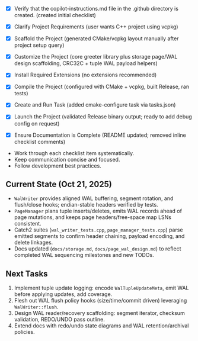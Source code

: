  - [x] Verify that the copilot-instructions.md file in the .github directory is created. (created initial checklist)

 - [x] Clarify Project Requirements (user wants C++ project using vcpkg)

 - [x] Scaffold the Project (generated CMake/vcpkg layout manually after project setup query)

 - [x] Customize the Project (core greeter library plus storage page/WAL design scaffolding, CRC32C + tuple WAL payload helpers)

 - [x] Install Required Extensions (no extensions recommended)

 - [x] Compile the Project (configured with CMake + vcpkg, built Release, ran tests)

 - [x] Create and Run Task (added cmake-configure task via tasks.json)

 - [x] Launch the Project (validated Release binary output; ready to add debug config on request)

- [x] Ensure Documentation is Complete (README updated; removed inline checklist comments)
- Work through each checklist item systematically.
- Keep communication concise and focused.
- Follow development best practices.

## Current State (Oct 21, 2025)
- `WalWriter` provides aligned WAL buffering, segment rotation, and flush/close hooks; endian-stable headers verified by tests.
- `PageManager` plans tuple inserts/deletes, emits WAL records ahead of page mutations, and keeps page headers/free-space map LSNs consistent.
- Catch2 suites (`wal_writer_tests.cpp`, `page_manager_tests.cpp`) parse emitted segments to confirm header chaining, payload encoding, and delete linkages.
- Docs updated (`docs/storage.md`, `docs/page_wal_design.md`) to reflect completed WAL sequencing milestones and new TODOs.

## Next Tasks
1. Implement tuple update logging: encode `WalTupleUpdateMeta`, emit WAL before applying updates, add coverage.
2. Flesh out WAL flush policy hooks (size/time/commit driven) leveraging `WalWriter::flush`.
3. Design WAL reader/recovery scaffolding: segment iterator, checksum validation, REDO/UNDO pass outline.
4. Extend docs with redo/undo state diagrams and WAL retention/archival policies.
